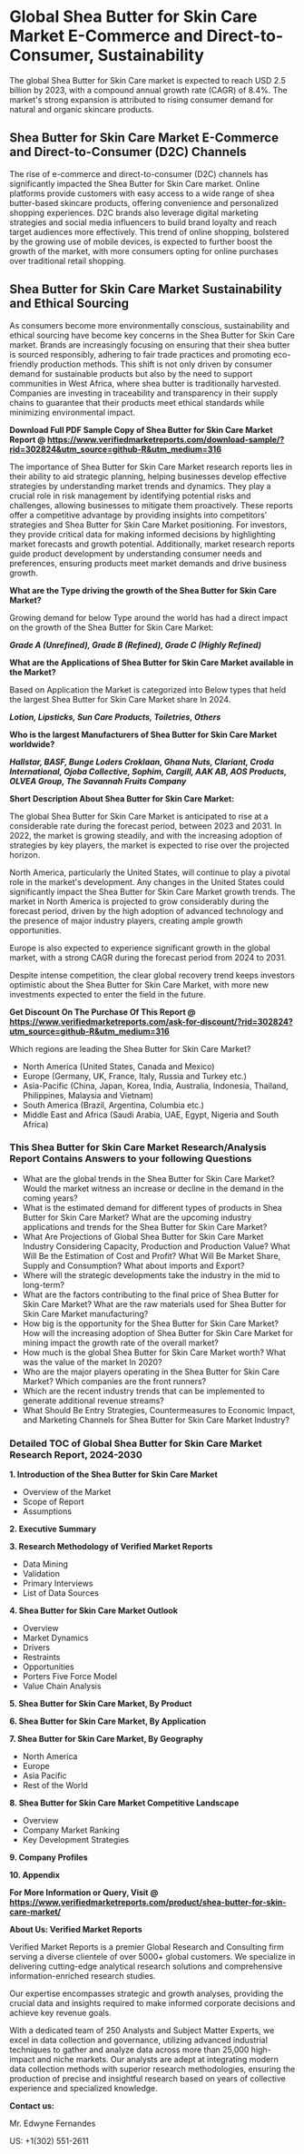 <h1>Global Shea Butter for Skin Care Market E-Commerce and Direct-to-Consumer, Sustainability</h1><p class=""><p>The global Shea Butter for Skin Care market is expected to reach USD 2.5 billion by 2023, with a compound annual growth rate (CAGR) of 8.4%. The market's strong expansion is attributed to rising consumer demand for natural and organic skincare products.</p><h2>Shea Butter for Skin Care Market E-Commerce and Direct-to-Consumer (D2C) Channels</h2><p>The rise of e-commerce and direct-to-consumer (D2C) channels has significantly impacted the Shea Butter for Skin Care market. Online platforms provide customers with easy access to a wide range of shea butter-based skincare products, offering convenience and personalized shopping experiences. D2C brands also leverage digital marketing strategies and social media influencers to build brand loyalty and reach target audiences more effectively. This trend of online shopping, bolstered by the growing use of mobile devices, is expected to further boost the growth of the market, with more consumers opting for online purchases over traditional retail shopping.</p><h2>Shea Butter for Skin Care Market Sustainability and Ethical Sourcing</h2><p>As consumers become more environmentally conscious, sustainability and ethical sourcing have become key concerns in the Shea Butter for Skin Care market. Brands are increasingly focusing on ensuring that their shea butter is sourced responsibly, adhering to fair trade practices and promoting eco-friendly production methods. This shift is not only driven by consumer demand for sustainable products but also by the need to support communities in West Africa, where shea butter is traditionally harvested. Companies are investing in traceability and transparency in their supply chains to guarantee that their products meet ethical standards while minimizing environmental impact.</p></p><p class=""><strong>Download Full PDF Sample Copy of Shea Butter for Skin Care Market Report @ <a href="https://www.verifiedmarketreports.com/download-sample/?rid=302824&utm_source=github-R&utm_medium=316" target="_blank">https://www.verifiedmarketreports.com/download-sample/?rid=302824&utm_source=github-R&utm_medium=316</a></strong></p><p>The importance of&nbsp;Shea Butter for Skin Care Market research reports lies in their ability to aid strategic planning, helping businesses develop effective strategies by understanding market trends and dynamics. They play a crucial role in risk management by identifying potential risks and challenges, allowing businesses to mitigate them proactively. These reports offer a competitive advantage by providing insights into competitors' strategies and Shea Butter for Skin Care Market positioning. For investors, they provide critical data for making informed decisions by highlighting market forecasts and growth potential. Additionally, market research reports guide product development by understanding consumer needs and preferences, ensuring products meet market demands and drive business growth.</p><p><strong>What are the&nbsp;Type driving the growth of the Shea Butter for Skin Care Market?</strong></p><p id="" class="">Growing demand for below Type around the world has had a direct impact on the growth of the Shea Butter for Skin Care Market:</p><p class=""><em><strong>Grade A (Unrefined), Grade B (Refined), Grade C (Highly Refined)</strong></em></p><p class=""><strong>What are the&nbsp;Applications&nbsp;of Shea Butter for Skin Care Market available in the Market?</strong></p><p id="" class="">Based on Application the Market is categorized into Below types that held the largest Shea Butter for Skin Care Market share In 2024.</p><p class=""><em><strong>Lotion, Lipsticks, Sun Care Products, Toiletries, Others</strong></em></p><p class=""><strong>Who is the largest Manufacturers of Shea Butter for Skin Care Market worldwide?</strong></p><p><em><strong>Hallstar, BASF, Bunge Loders Croklaan, Ghana Nuts, Clariant, Croda International, Ojoba Collective, Sophim, Cargill, AAK AB, AOS Products, OLVEA Group, The Savannah Fruits Company</strong></em></p><p id="" class=""><strong>Short Description About Shea Butter for Skin Care Market:</strong></p><p>The global Shea Butter for Skin Care Market is anticipated to rise at a considerable rate during the forecast period, between 2023 and 2031. In 2022, the market is growing steadily, and with the increasing adoption of strategies by key players, the market is expected to rise over the projected horizon.</p><p>North America, particularly the United States, will continue to play a pivotal role in the market's development. Any changes in the United States could significantly impact the Shea Butter for Skin Care Market growth trends. The market in North America is projected to grow considerably during the forecast period, driven by the high adoption of advanced technology and the presence of major industry players, creating ample growth opportunities.</p><p>Europe is also expected to experience significant growth in the global market, with a strong CAGR during the forecast period from 2024 to 2031.</p><p>Despite intense competition, the clear global recovery trend keeps investors optimistic about the Shea Butter for Skin Care Market, with more new investments expected to enter the field in the future.</p><p id="" class=""><strong>Get Discount On The Purchase Of This Report @ <a href="https://www.verifiedmarketreports.com/ask-for-discount/?rid=302824?utm_source=github-R&utm_medium=316" target="_blank">https://www.verifiedmarketreports.com/ask-for-discount/?rid=302824?utm_source=github-R&utm_medium=316</a></strong></p><p class="">Which regions are leading the Shea Butter for Skin Care Market?</p><ul><li>North America (United States, Canada and Mexico)</li><li>Europe (Germany, UK, France, Italy, Russia and Turkey etc.)</li><li>Asia-Pacific (China, Japan, Korea, India, Australia, Indonesia, Thailand, Philippines, Malaysia and Vietnam)</li><li>South America (Brazil, Argentina, Columbia etc.)</li><li>Middle East and Africa (Saudi Arabia, UAE, Egypt, Nigeria and South Africa)</li></ul><h3 id="" class="">This Shea Butter for Skin Care Market Research/Analysis Report Contains Answers to your following Questions</h3><ul><li>What are the global trends in the Shea Butter for Skin Care Market? Would the market witness an increase or decline in the demand in the coming years?</li><li>What is the estimated demand for different types of products in Shea Butter for Skin Care Market? What are the upcoming industry applications and trends for the Shea Butter for Skin Care Market?</li><li>What Are Projections of Global Shea Butter for Skin Care Market Industry Considering Capacity, Production and Production Value? What Will Be the Estimation of Cost and Profit? What Will Be Market Share, Supply and Consumption? What about imports and Export?</li><li>Where will the strategic developments take the industry in the mid to long-term?</li><li>What are the factors contributing to the final price of Shea Butter for Skin Care Market? What are the raw materials used for Shea Butter for Skin Care Market manufacturing?</li><li>How big is the opportunity for the Shea Butter for Skin Care Market? How will the increasing adoption of Shea Butter for Skin Care Market for mining impact the growth rate of the overall market?</li><li>How much is the global Shea Butter for Skin Care Market worth? What was the value of the market In 2020?</li><li>Who are the major players operating in the Shea Butter for Skin Care Market? Which companies are the front runners?</li><li>Which are the recent industry trends that can be implemented to generate additional revenue streams?</li><li>What Should Be Entry Strategies, Countermeasures to Economic Impact, and Marketing Channels for Shea Butter for Skin Care Market Industry?</li></ul><h3 id="" class="">Detailed TOC of Global Shea Butter for Skin Care Market Research Report, 2024-2030</h3><p id="" class=""><strong>1. Introduction of the Shea Butter for Skin Care Market</strong></p><ul><li>Overview of the Market</li><li>Scope of Report</li><li>Assumptions</li></ul><p id="" class=""><strong>2. Executive Summary</strong></p><p id="" class=""><strong>3. Research Methodology of Verified Market Reports</strong></p><ul><li>Data Mining</li><li>Validation</li><li>Primary Interviews</li><li>List of Data Sources</li></ul><p id="" class=""><strong>4. Shea Butter for Skin Care Market Outlook</strong></p><ul><li>Overview</li><li>Market Dynamics</li><li>Drivers</li><li>Restraints</li><li>Opportunities</li><li>Porters Five Force Model</li><li>Value Chain Analysis</li></ul><p id="" class=""><strong>5. Shea Butter for Skin Care Market, By Product</strong></p><p id="" class=""><strong>6. Shea Butter for Skin Care Market, By Application</strong></p><p id="" class=""><strong>7. Shea Butter for Skin Care Market, By Geography</strong></p><ul><li>North America</li><li>Europe</li><li>Asia Pacific</li><li>Rest of the World</li></ul><p id="" class=""><strong>8. Shea Butter for Skin Care Market Competitive Landscape</strong></p><ul><li>Overview</li><li>Company Market Ranking</li><li>Key Development Strategies</li></ul><p id="" class=""><strong>9. Company Profiles</strong></p><p id="" class=""><strong>10. Appendix</strong></p><p id="" class=""><strong>For More Information or Query, Visit @ <a href="https://www.verifiedmarketreports.com/product/shea-butter-for-skin-care-market/" target="_blank">https://www.verifiedmarketreports.com/product/shea-butter-for-skin-care-market/</a></strong></p><p id="" class=""><strong>About Us: Verified Market Reports</strong></p><p id="" class="">Verified Market Reports is a premier Global Research and Consulting firm serving a diverse clientele of over 5000+ global customers. We specialize in delivering cutting-edge analytical research solutions and comprehensive information-enriched research studies.</p><p id="" class="">Our expertise encompasses strategic and growth analyses, providing the crucial data and insights required to make informed corporate decisions and achieve key revenue goals.</p><p id="" class="">With a dedicated team of 250 Analysts and Subject Matter Experts, we excel in data collection and governance, utilizing advanced industrial techniques to gather and analyze data across more than 25,000 high-impact and niche markets. Our analysts are adept at integrating modern data collection methods with superior research methodologies, ensuring the production of precise and insightful research based on years of collective experience and specialized knowledge.</p><p id="" class=""><strong>Contact us:</strong></p><p id="" class="">Mr. Edwyne Fernandes</p><p id="" class="">US: +1(302) 551-2611</p>